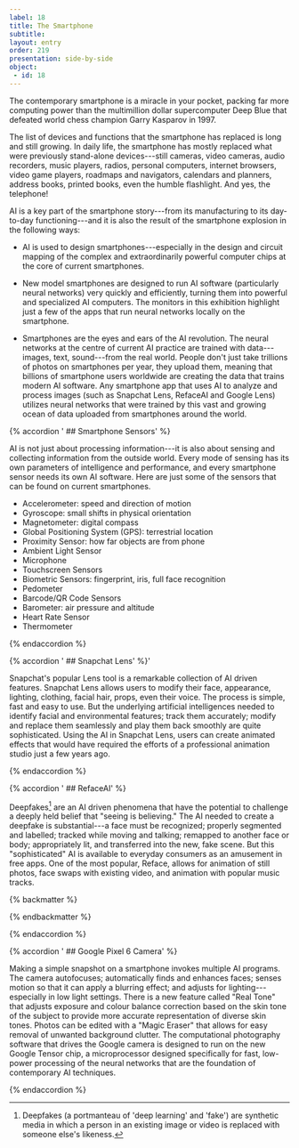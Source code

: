 ```yaml
---
label: 18
title: The Smartphone
subtitle: 
layout: entry
order: 219
presentation: side-by-side
object:
 - id: 18 
---
```


The contemporary smartphone is a miracle in your pocket, packing far more computing power than the multimillion dollar supercomputer Deep Blue that defeated world chess champion Garry Kasparov in 1997.

The list of devices and functions that the smartphone has replaced is long and still growing. In daily life, the smartphone has mostly replaced what were previously stand-alone devices---still cameras, video cameras, audio recorders, music players, radios, personal computers, internet browsers, video game players, roadmaps and navigators, calendars and planners, address books, printed books, even the humble flashlight. And yes, the telephone!

AI is a key part of the smartphone story---from its manufacturing to its day-to-day functioning---and it is also the result of the smartphone explosion in the following ways:

-   AI is used to design smartphones---especially in the design and circuit mapping of the complex and extraordinarily powerful computer chips at the core of current smartphones.

-   New model smartphones are designed to run AI software (particularly neural networks) very quickly and efficiently, turning them into powerful and specialized AI computers. The monitors in this exhibition highlight just a few of the apps that run neural networks locally on the smartphone.

-   Smartphones are the eyes and ears of the AI revolution. The neural networks at the centre of current AI practice are trained with data---images, text, sound---from the real world. People don't just take trillions of photos on smartphones per year, they upload them, meaning that billions of smartphone users worldwide are creating the data that trains modern AI software. Any smartphone app that uses AI to analyze and process images (such as Snapchat Lens, RefaceAI and Google Lens) utilizes neural networks that were trained by this vast and growing ocean of data uploaded from smartphones around the world.

{% accordion ' ## Smartphone Sensors' %}

AI is not just about processing information---it is also about sensing and collecting information from the outside world. Every mode of sensing has its own parameters of intelligence and performance, and every smartphone sensor needs its own AI software. Here are just some of the sensors that can be found on current smartphones.

-   Accelerometer: speed and direction of motion
-   Gyroscope: small shifts in physical orientation
-   Magnetometer: digital compass
-   Global Positioning System (GPS): terrestrial location
-   Proximity Sensor: how far objects are from phone
-   Ambient Light Sensor
-   Microphone
-   Touchscreen Sensors
-   Biometric Sensors: fingerprint, iris, full face recognition
-   Pedometer
-   Barcode/QR Code Sensors
-   Barometer: air pressure and altitude
-   Heart Rate Sensor
-   Thermometer

{% endaccordion %}


{% accordion ' ## Snapchat Lens' %}'

Snapchat's popular Lens tool is a remarkable collection of AI driven features. Snapchat Lens allows users to modify their face, appearance, lighting, clothing, facial hair, props, even their voice. The process is simple, fast and easy to use. But the underlying artificial intelligences needed to identify facial and environmental features; track them accurately; modify and replace them seamlessly and play them back smoothly are quite sophisticated. Using the AI in Snapchat Lens, users can create animated effects that would have required the efforts of a professional animation studio just a few years ago.

{% endaccordion %}


{% accordion ' ## RefaceAI' %}

Deepfakes[^1] are an AI driven phenomena that have the potential to challenge a deeply held belief that "seeing is believing." The AI needed to create a deepfake is substantial---a face must be recognized; properly segmented and labelled; tracked while moving and talking; remapped to another face or body; appropriately lit, and transferred
into the new, fake scene. But this "sophisticated" AI is available to everyday consumers as an amusement in free apps. One of the most popular, Reface, allows for animation of still photos, face swaps with existing video, and animation with popular music tracks.

{% backmatter %}

[^1]: Deepfakes (a portmanteau of 'deep learning' and 'fake') are synthetic media in which a person in an existing image or video is replaced with someone else's likeness.

{% endbackmatter %}

{% endaccordion %}


{% accordion ' ## Google Pixel 6 Camera' %}

Making a simple snapshot on a smartphone invokes multiple AI programs. The camera autofocuses; automatically finds and enhances faces; senses motion so that it can apply a blurring effect; and adjusts for lighting---especially in low light settings. There is a new feature called "Real Tone" that adjusts exposure and colour balance correction based on the skin tone of the subject to provide more accurate representation of diverse skin tones. Photos can be edited with a "Magic Eraser" that allows for easy removal of unwanted background clutter. The computational photography software that drives the Google camera is designed to run on the new Google Tensor chip, a microprocessor designed specifically for fast, low-power processing of the neural networks that are the foundation of contemporary AI techniques.

{% endaccordion %}
